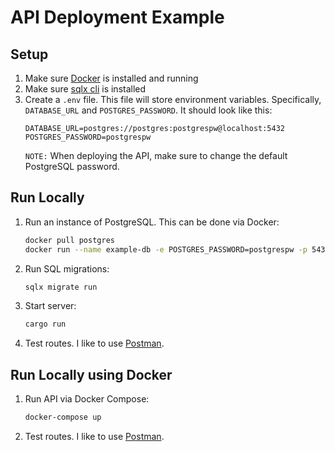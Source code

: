 # API Deployment Example

## Setup

1. Make sure [Docker](https://www.docker.com/) is installed and running
2. Make sure [sqlx cli](https://crates.io/crates/sqlx-cli) is installed
3. Create a `.env` file. This file will store environment variables. Specifically, `DATABASE_URL` and `POSTGRES_PASSWORD`. It should look like this:
    ```
    DATABASE_URL=postgres://postgres:postgrespw@localhost:5432
    POSTGRES_PASSWORD=postgrespw
    ```
    `NOTE:` When deploying the API, make sure to change the default PostgreSQL password.

## Run Locally
1. Run an instance of PostgreSQL. This can be done via Docker:
    ```bash
    docker pull postgres
    docker run --name example-db -e POSTGRES_PASSWORD=postgrespw -p 5432:5432 -d postgres
    ```
2. Run SQL migrations:
    ```bash
    sqlx migrate run
    ```
3. Start server:
    ```bash
    cargo run
    ```
4. Test routes. I like to use [Postman](https://www.postman.com/).

## Run Locally using Docker
1. Run API via Docker Compose:
    ```bash
    docker-compose up
    ```
2. Test routes. I like to use [Postman](https://www.postman.com/).